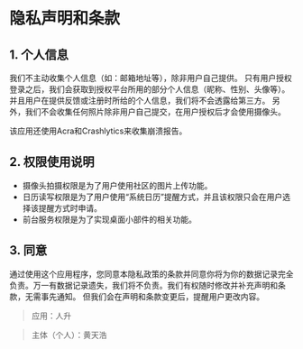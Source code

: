 # 隐私声明和条款

## 1. 个人信息

我们不主动收集个人信息（如：邮箱地址等），除非用户自己提供。
只有用户授权登录之后，我们会获取到授权平台所用的部分个人信息（昵称、性别、头像等）。并且用户在提供反馈或注册时所给的个人信息，我们将不会透露给第三方。
另外，我们不会收集任何照片除非用户自己提交，在用户授权后才会使用摄像头。

该应用还使用Acra和Crashlytics来收集崩溃报告。



## 2. 权限使用说明

- 摄像头拍摄权限是为了用户使用社区的图片上传功能。
- 日历读写权限是为了用户使用“系统日历”提醒方式，并且该权限只会在用户选择该提醒方式时申请。
- 前台服务权限是为了实现桌面小部件的相关功能。



## 3. 同意

通过使用这个应用程序，您同意本隐私政策的条款并同意你将为你的数据记录完全负责。万一有数据记录遗失，我们将不负责。我们有权随时修改并补充声明和条款，无需事先通知。
但我们会在声明和条款变更后，提醒用户更改内容。



> 应用：人升

> 主体（个人）：黄天浩
